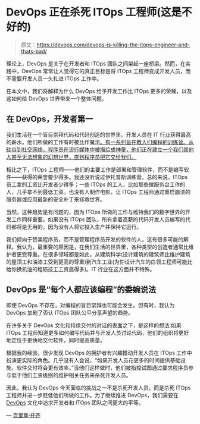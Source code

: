 # DevOps 正在杀死 ITOps 工程师(这是不好的)

> 原文：<https://devops.com/devops-is-killing-the-itops-engineer-and-thats-bad/>

理论上，DevOps 是关于在开发者和 ITOps 团队之间架起一座桥梁。然而，在实践中，DevOps 常常让人觉得它的真正目标是将 ITOps 工程师变成开发人员，而不需要开发人员一头扎进 ITOps 工作中。

在本文中，我们将解释为什么 DevOps 给予开发工作比 ITOps 更多的荣耀，以及这如何给 DevOps 世界带来一个整体问题。

## **在 DevOps，开发者第一** 

我们生活在一个盲目崇拜代码和代码创造的世界里。开发人员在 IT 行业获得最高的薪水。他们所做的工作有时被比作魔法[。有一系列旨在教人们编程的训练营。从硅谷到社交网络，程序员在流行媒体中被描绘成神童，他们正在建立一个我们其他人甚至无法想象的幻想世界，直到程序员把它交给我们。](https://www.theatlantic.com/technology/archive/2016/05/the-magic-of-code/478794/)

相比之下，ITOps 工程师——他们的主要工作是部署和管理软件，而不是编写软件——获得的荣誉要少得多。我还没听说过伊托普斯训练营。总的来说，ITOps 员工拿的工资比开发者少得多；一些 ITOps 的工人，比如那些做服务台工作的人，几乎拿不到最低工资。也没有人制作电影，让 ITOps 工程师通过重启崩溃的服务器或应用最新的安全补丁来拯救世界。

当然，这种趋势是有问题的，因为 ITOps 所做的工作与维持我们的数字世界的开发工作同样重要。如果没有 ITOps 团队，所有拿着高薪的代码开发人员编写的代码都将是无用的，因为没有人将它投入生产并保持它运行。

我们倾向于赞美程序员，而不是管理程序员开发的软件的人，这有很多可能的解释。我认为，最重要的原因是，在我们生活的世界里，各种类型的创造者通常比维护者更受尊重。在很多领域都是如此，从建筑科学(设计建筑的建筑师比维护建筑的屋顶工和油漆工受到更高的尊重)到汽车工业(为你设计汽车的白领工程师可能比给你换机油的粗砺技工工资高得多)。IT 行业在这方面并不特殊。

## **DevOps 是“每个人都应该编程”的委婉说法**

即使 DevOps 不存在，对编程的盲目崇拜也可能会发生。但有时，我认为 DevOps 加剧了否认 ITOps 团队公平分享声望的趋势。

在许多关于 DevOps 文化和持续交付的对话的表面之下，是这样的想法:如果 ITOps 工程师知道更多如何编写代码并与开发人员讨论代码，他们的组织将更好地定位于更快地交付软件，同时提高质量。

根据我的经验，很少发现 DevOps 的拥护者有兴趣推动开发人员在 ITOps 工作中扮演更实际的角色。几乎没有人会说，“如果开发人员花更多的时间提供基础设施，软件交付将会更有效率。”当他们这样做时，他们被指控试图通过要求程序员参与低于他们工资级别的维护相关任务来杀死开发人员。

因此，我认为 DevOps 今天面临的挑战之一不是杀死开发人员，而是杀死 ITOps 工程师并进一步贬低他们所做的工作。为了继续推进 DevOps，我们需要在 [DevOps](https://devops.com/doing-devops-in-an-interconnected-world/) 文化中追求开发者和 ITOps 团队之间更大的平等。

— [克里斯·托齐](https://devops.com/author/chris-tozzi/)